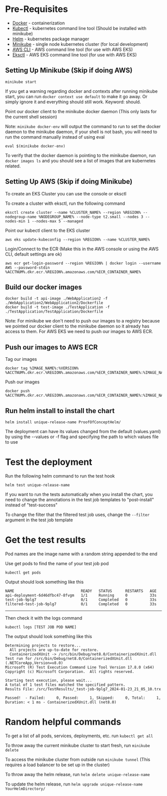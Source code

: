 # Pre-Requisites

- [Docker](https://www.docker.com/products/docker-desktop) - containerization
- [Kubectl](https://kubernetes.io/docs/tasks/tools/install-kubectl/) - kubernetes command line tool (Should be installed with minikube)
- [Helm](https://helm.sh/docs/intro/install/) - kubernetes package manager
- [Minikube](https://kubernetes.io/docs/tasks/tools/install-minikube/) - single node kubernetes cluster (for local development)
- [AWS CLI](https://aws.amazon.com/cli/) - AWS command line tool (for use with AWS EKS)
- [Eksctl](https://eksctl.io/) - AWS EKS command line tool (for use with AWS EKS)

## Setting Up Minikube (Skip if doing AWS)

```
minikube start
```

If you get a warning regarding docker and contexts after running minikube start, you can run `docker context use default` to make it go away. Or simply ignore it and everything should still work. Keyword: should.

Point our docker client to the minikube docker daemon (This only lasts for the current shell session)

Note: `minikube docker-env` will output the command to run to set the docker daemon to the minikube daemon, if your shell is not bash, you will need to run the command manually instead of using eval

```
eval $(minikube docker-env)
```

To verify that the docker daemon is pointing to the minikube daemon, run `docker images ls` and you should see a list of images that are kubernetes related.

## Setting Up AWS (Skip if doing Minikube)

To create an EKS Cluster you can use the console or eksctl

To create a cluster with eksctl, run the following command

```
eksctl create cluster --name %CLUSTER_NAME% --region %REGION% --nodegroup-name %NODEGROUP_NAME% --node-type t2.small --nodes 3 --nodes-min 1 --nodes-max 5 --managed
```

Point our kubectl client to the EKS cluster

```
aws eks update-kubeconfig --region %REGION% --name %CLUSTER_NAME%
```

Login/Connect to the ECR (Make this in the AWS console or using the AWS CLI, default settings are ok)
```
aws ecr get-login-password --region %REGION% | docker login --username AWS --password-stdin %ACCTNUM%.dkr.ecr.%REGION%.amazonaws.com/%ECR_CONTAINER_NAME%
```

## Build our docker images
```
docker build -t api-image ./WebApplication2 -f ./WebApplication2/WebApplication2/Dockerfile
docker build -t test-image ./TestApplication -f ./TestApplication/TestApplication/Dockerfile
```

Note: For minikube we don't need to push our images to a registry because we pointed our docker client to the minikube daemon so it already has access to them. For AWS EKS we need to push our images to AWS ECR.

## Push our images to AWS ECR

Tag our images
```
docker tag %IMAGE_NAME%:%VERSION% %ACCTNUM%.dkr.ecr.%REGION%.amazonaws.com/%ECR_CONTAINER_NAME%:%IMAGE_NAME%
```
Push our images
```
docker push %ACCTNUM%.dkr.ecr.%REGION%.amazonaws.com/%ECR_CONTAINER_NAME%:%IMAGE_NAME%
```

## Run helm install to install the chart


```
helm install unique-release-name ProofOfConceptHelm/
```

The deployment can have its values changed from the default (values.yaml) by using the --values or -f flag and specifying the path to which values file to use


# Test the deployment

Run the following helm command to run the test hook

```
helm test unique-release-name
```

If you want to run the tests automatically when you install the chart, you need to change the annotations in the test job templates to "post-install" instead of "test-success"

To change the filter that the filtered test job uses, change the `--filter` argument in the test job template

# Get the test results

Pod names are the image name with a random string appended to the end

Use get pods to find the name of your test job pod

```
kubectl get pods
```
Output should look something like this
```
NAME                              READY   STATUS      RESTARTS   AGE
api-deployment-6d46dfbc47-8fvgm   1/1     Running     0          33s
test-job-9plg7                    0/1     Completed   0          33s
filtered-test-job-9plg7           0/1     Completed   0          33s
```
___

Then check it with the logs command

```
kubectl logs [TEST JOB POD NAME]
```

The output should look something like this

```
Determining projects to restore...
  All projects are up-to-date for restore.
  ContainerizedXUnit -> /src/bin/Debug/net8.0/ContainerizedXUnit.dll
Test run for /src/bin/Debug/net8.0/ContainerizedXUnit.dll (.NETCoreApp,Version=v8.0)
Microsoft (R) Test Execution Command Line Tool Version 17.8.0 (x64)
Copyright (c) Microsoft Corporation.  All rights reserved.

Starting test execution, please wait...
A total of 1 test files matched the specified pattern.
Results File: /src/TestResults/_test-job-9plg7_2024-01-23_21_05_10.trx

Passed!  - Failed:     0, Passed:     1, Skipped:     0, Total:     1, Duration: < 1 ms - ContainerizedXUnit.dll (net8.0)
```

# Random helpful commands

To get a list of all pods, services, deployments, etc. run `kubectl get all`

To throw away the current minikube cluster to start fresh, run `minikube delete`

To access the minikube cluster from outside run `minikube tunnel` (This requires a load balancer to be set up in the cluster)

To throw away the helm release, run `helm delete unique-release-name`

To update the helm release, run `helm upgrade unique-release-name YourHelmDirectory/`